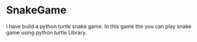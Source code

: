 # SnakeGame
I have build a python turtle snake game. In this game the you can play snake game using python turtle Library.
